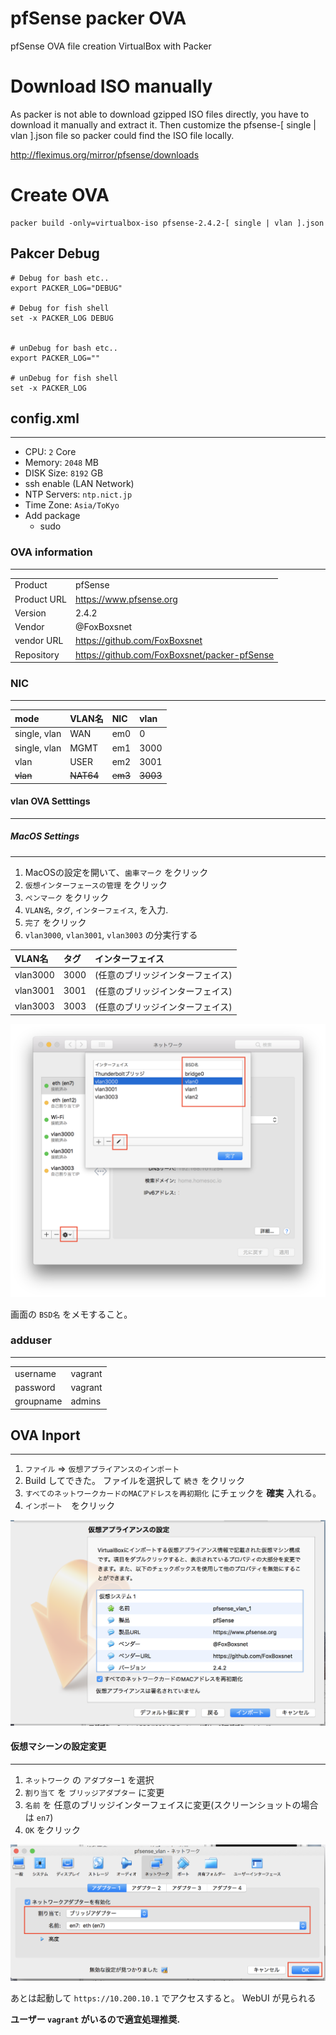 # pfSense packer OVA
pfSense OVA file creation VirtualBox with Packer

# Download ISO manually
As packer is not able to download gzipped ISO files directly, you have to download
it manually and extract it. Then customize the pfsense-[ single | vlan ].json file so packer could
find the ISO file locally.

http://fleximus.org/mirror/pfsense/downloads

# Create OVA

```
packer build -only=virtualbox-iso pfsense-2.4.2-[ single | vlan ].json
```

## Pakcer Debug

```shell
# Debug for bash etc..
export PACKER_LOG="DEBUG"

# Debug for fish shell
set -x PACKER_LOG DEBUG


# unDebug for bash etc..
export PACKER_LOG=""

# unDebug for fish shell
set -x PACKER_LOG

```


## config.xml
---

* CPU: `2` Core
* Memory: `2048` MB
* DISK Size: `8192` GB
* ssh enable (LAN Network)
* NTP Servers: `ntp.nict.jp`
* Time Zone: `Asia/ToKyo`
* Add package
  * sudo


### OVA information
---

|||
|:-|:-|
| Product     | pfSense                                      |
| Product URL | https://www.pfsense.org                      |
| Version     | 2.4.2                                        |
| Vendor      | @FoxBoxsnet                                  |
| vendor URL  | https://github.com/FoxBoxsnet                |
| Repository  | https://github.com/FoxBoxsnet/packer-pfSense |


### NIC
---

| mode         | VLAN名  | NIC | vlan |
|:-|:-|:-|:-|
| single, vlan |WAN   | em0 | 0    |
| single, vlan |MGMT  | em1 | 3000 |
| vlan | USER | em2 | 3001 |
| ~~vlan~~ |~~NAT64~~ | ~~em3~~ | ~~3003~~ |


#### vlan OVA Setttings
---

##### MacOS Settings
---

1. MacOSの設定を開いて、`歯車マーク` をクリック
1. `仮想インターフェースの管理` をクリック
1. `ペンマーク` をクリック
1. `VLAN名`, `タグ`, `インターフェイス`, を入力.
1. `完了` をクリック
1. `vlan3000`, `vlan3001`, `vlan3003` の分実行する

| VLAN名 | タグ | インターフェイス |
|:-------|:----|:--------------|
| vlan3000 | 3000 | (任意のブリッジインターフェイス) |
| vlan3001 | 3001 | (任意のブリッジインターフェイス) |
| vlan3003 | 3003 | (任意のブリッジインターフェイス) |


![](./img/img_01.png)


画面の `BSD名` をメモすること。



### adduser
---

|||
|:-|:-|
| username  | vagrant |
| password  | vagrant |
| groupname | admins  |


## OVA Inport
---

1. `ファイル` => `仮想アプライアンスのインポート`
1. Build してできた。 ファイルを選択して `続き` をクリック
1. `すべてのネットワークカードのMACアドレスを再初期化` にチェックを **確実** 入れる。
1. `インポート`　をクリック

![](./img/img_02.png)


#### 仮想マシーンの設定変更
---

1. `ネットワーク` の `アダプター1` を選択
1. `割り当て` を `ブリッジアダプター` に変更
1. `名前` を 任意のブリッジインターフェイスに変更(スクリーンショットの場合は `en7`)
1. `OK` をクリック

![](./img/img_03.png)

あとは起動して `https://10.200.10.1` でアクセスすると。 WebUI が見られる



**ユーザー `vagrant` がいるので適宜処理推奨.**
